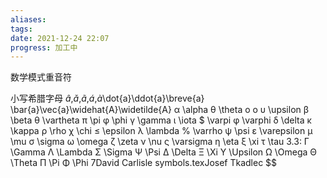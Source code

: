 ```yaml
---
aliases: 
tags: 
date: 2021-12-24 22:07
progress: 加工中
---
```

数学模式重音符


小写希腊字母
$\hat{a}$,$\check{a}$,$\tilde{a}$,$\acute{a}$,$\grave{a}$\dot{a}\ddot{a}\breve{a}
\bar{a}\vec{a}\widehat{A}\widetilde{A}
α \alpha θ \theta o o υ \upsilon
β \beta θ \vartheta π \pi φ \phi
γ \gamma ι \iota $ \varpi φ \varphi
δ \delta κ \kappa ρ \rho χ \chi
≤ \epsilon λ \lambda % \varrho ψ \psi
ε \varepsilon μ \mu σ \sigma ω \omega
ζ \zeta ν \nu ς \varsigma
η \eta ξ \xi τ \tau
3.3: 
Γ \Gamma Λ \Lambda Σ \Sigma Ψ \Psi
∆ \Delta Ξ \Xi Υ \Upsilon Ω \Omega
Θ \Theta Π \Pi Φ \Phi
7David Carlisle symbols.texJosef Tkadlec 
$$